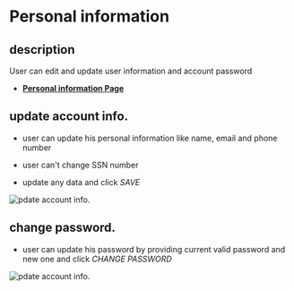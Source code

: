 # Personal information

## description

User can edit and update user information and account password

- [**Personal information Page**](https://rakeez.com.sa/main/PersonalInfo)

## update account info.

- user can update his personal information like name, email and phone number

- user can't change SSN number

- update any data and click _SAVE_

![pdate account info.](/images/account/account-6-1.png)

## change password.

- user can update his password by providing current valid password and new one and click _CHANGE PASSWORD_

![pdate account info.](/images/account/account-6-2.png)
